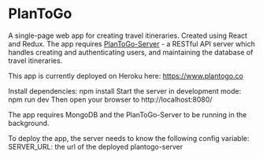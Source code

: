 # PlanToGo
A single-page web app for creating travel itineraries.  Created using
React and Redux.  The app requires [PlanToGo-Server](https://github.com/muiradams/plantogo-server) -
a RESTful API server which handles creating and authenticating users,
and maintaining the database of travel itineraries.

This app is currently deployed on Heroku here: https://www.plantogo.co

Install dependencies: npm install
Start the server in development mode: npm run dev
Then open your browser to http://localhost:8080/

The app requires MongoDB and the PlanToGo-Server to be running in the background.

To deploy the app, the server needs to know the following config variable:
SERVER_URL: the url of the deployed plantogo-server
